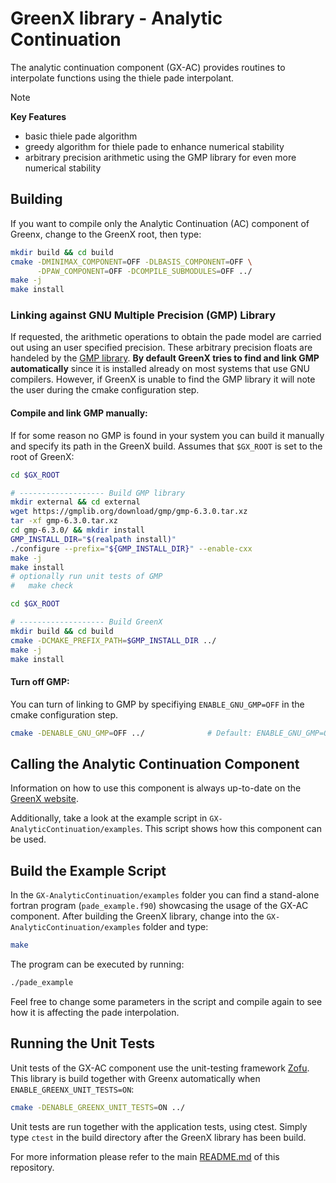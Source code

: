 # GreenX library - Analytic Continuation 

The analytic continuation component (GX-AC) provides routines to interpolate functions using the thiele pade interpolant.

> [!Note]
> **Key Features**
> - basic thiele pade algorithm
> - greedy algorithm for thiele pade to enhance numerical stability
> - arbitrary precision arithmetic using the GMP library for even more numerical stability

## Building

If you want to compile only the Analytic Continuation (AC) component of Greenx, change to the GreenX root, then type:
```bash
mkdir build && cd build 
cmake -DMINIMAX_COMPONENT=OFF -DLBASIS_COMPONENT=OFF \
      -DPAW_COMPONENT=OFF -DCOMPILE_SUBMODULES=OFF ../
make -j 
make install 
```

### Linking against GNU Multiple Precision (GMP) Library

If requested, the arithmetic operations to obtain the pade model are carried out using an user specified precision. These arbitrary precision floats are handeled by the [GMP library](https://gmplib.org/). **By default GreenX tries to find and link GMP automatically** since it is installed already on most systems that use GNU compilers. However, if GreenX is unable to find the GMP library it will note the user during the cmake configuration step. 

#### Compile and link GMP manually:
If for some reason no GMP is found in your system you can build it manually and specify its path in the GreenX build. Assumes that `$GX_ROOT` is set to the root of GreenX:
```bash
cd $GX_ROOT

# ------------------- Build GMP library
mkdir external && cd external 
wget https://gmplib.org/download/gmp/gmp-6.3.0.tar.xz
tar -xf gmp-6.3.0.tar.xz 
cd gmp-6.3.0/ && mkdir install
GMP_INSTALL_DIR="$(realpath install)"
./configure --prefix="${GMP_INSTALL_DIR}" --enable-cxx
make -j 
make install 
# optionally run unit tests of GMP
#   make check

cd $GX_ROOT

# ------------------- Build GreenX
mkdir build && cd build 
cmake -DCMAKE_PREFIX_PATH=$GMP_INSTALL_DIR ../
make -j 
make install
```


#### Turn off GMP:
You can turn of linking to GMP by specifiying `ENABLE_GNU_GMP=OFF` in the cmake configuration step.
```bash
cmake -DENABLE_GNU_GMP=OFF ../              # Default: ENABLE_GNU_GMP=ON
```

## Calling the Analytic Continuation Component  

Information on how to use this component is always up-to-date on the [GreenX website](https://nomad-coe.github.io/greenX/gx_ac.html). 

Additionally, take a look at the example script in `GX-AnalyticContinuation/examples`. This script shows how this component can be used. 

## Build the Example Script 
In the `GX-AnalyticContinuation/examples` folder you can find a stand-alone fortran program (`pade_example.f90`) showcasing the usage of the GX-AC component. After building the GreenX library, change into the `GX-AnalyticContinuation/examples` folder and type:
```bash
make 
```
The program can be executed by running:
```bash 
./pade_example
```
Feel free to change some parameters in the script and compile again to see how it is affecting the pade interpolation.

## Running the Unit Tests 
Unit tests of the GX-AC component use the unit-testing framework [Zofu](https://github.com/acroucher/zofu). This library is build together with Greenx automatically when `ENABLE_GREENX_UNIT_TESTS=ON`: 

```bash 
cmake -DENABLE_GREENX_UNIT_TESTS=ON ../
```
Unit tests are run together with the application tests, using ctest. Simply type `ctest`
in the build directory after the GreenX library has been build.

For more information please refer to the main [README.md](https://github.com/nomad-coe/greenX/blob/main/README.md) of this repository.


